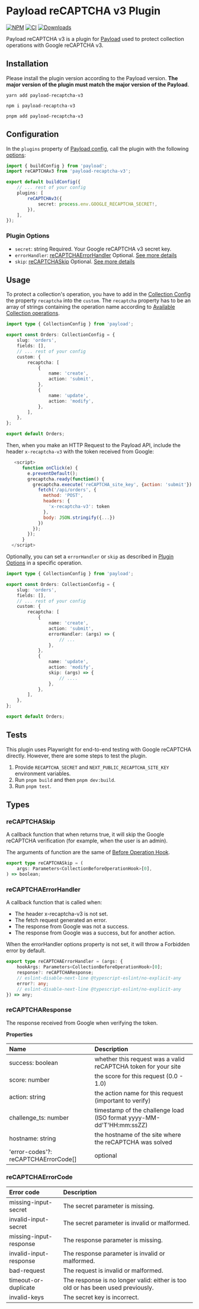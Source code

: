 # Payload reCAPTCHA v3 Plugin

[![NPM](https://img.shields.io/npm/v/payload-recaptcha-v3)](https://www.npmjs.com/package/payload-recaptcha-v3)
[![CI](https://github.com/GeorgeHulpoi/payload-recaptcha-v3/workflows/Test/badge.svg?branch=main)](https://github.com/GeorgeHulpoi/payload-recaptcha-v3/actions?query=workflow%3ATest)
[![Downloads](http://img.shields.io/npm/dm/payload-recaptcha-v3.svg)](https://www.npmjs.com/package/payload-recaptcha-v3)

Payload reCAPTCHA v3 is a plugin for [Payload](https://github.com/payloadcms/payload) used to protect collection operations with Google reCAPTCHA v3.

## Installation

Please install the plugin version according to the Payload version. **The major version of the plugin must match the major version of the Payload**.

```shell
yarn add payload-recaptcha-v3
```

```shell
npm i payload-recaptcha-v3
```

```shell
pnpm add payload-recaptcha-v3
```

## Configuration

In the `plugins` property of [Payload config](https://payloadcms.com/docs/configuration/overview), call the plugin with the following [options](#plugin-options):

```ts
import { buildConfig } from 'payload';
import reCAPTCHAv3 from 'payload-recaptcha-v3';

export default buildConfig({
	// ... rest of your config
	plugins: [
		reCAPTCHAv3({
			secret: process.env.GOOGLE_RECAPTCHA_SECRET!,
		}),
	],
});
```

### Plugin Options

-   `secret`: string
    Required. Your Google reCAPTCHA v3 secret key.
-   `errorHandler`: [reCAPTCHAErrorHandler](#recaptchaerrorhandler)
    Optional. [See more details](#recaptchaerrorhandler)
-   `skip`: [reCAPTCHASkip](#recaptchaskip)
    Optional. [See more details](#recaptchaskip)

## Usage

To protect a collection's operation, you have to add in the [Collection Config](https://payloadcms.com/docs/configuration/collections) the property `recaptcha` into the `custom`.
The `recaptcha` property has to be an array of strings containing the operation name according to [Available Collection operations](https://payloadcms.com/docs/hooks/collections#beforeoperation).

```ts
import type { CollectionConfig } from 'payload';

export const Orders: CollectionConfig = {
	slug: 'orders',
	fields: [],
	// ... rest of your config
	custom: {
		recaptcha: [
			{
				name: 'create',
				action: 'submit',
			},
			{
				name: 'update',
				action: 'modify',
			},
		],
	},
};

export default Orders;
```

Then, when you make an HTTP Request to the Payload API, include the header `x-recaptcha-v3` with the token received from Google:

```js
   <script>
      function onClick(e) {
        e.preventDefault();
        grecaptcha.ready(function() {
          grecaptcha.execute('reCAPTCHA_site_key', {action: 'submit'}).then(function(token) {
            fetch('/api/orders', {
              method: 'POST',
              headers: {
                'x-recaptcha-v3': token
              },
              body: JSON.stringify({...})
            })
          });
        });
      }
  </script>
```

Optionally, you can set a `errorHandler` or `skip` as described in [Plugin Options](#plugin-options) in a specific operation.

```ts
import type { CollectionConfig } from 'payload';

export const Orders: CollectionConfig = {
	slug: 'orders',
	fields: [],
	// ... rest of your config
	custom: {
		recaptcha: [
			{
				name: 'create',
				action: 'submit',
				errorHandler: (args) => {
					// ...
				},
			},
			{
				name: 'update',
				action: 'modify',
				skip: (args) => {
					// ....
				},
			},
		],
	},
};

export default Orders;
```

## Tests

This plugin uses Playwright for end-to-end testing with Google reCAPTCHA directly. However, there are some steps to test the plugin.

1. Provide `RECAPTCHA_SECRET` and `NEXT_PUBLIC_RECAPTCHA_SITE_KEY` environment variables.
2. Run `pnpm build` and then `pnpm dev:build`.
3. Run `pnpm test`.

## Types

### reCAPTCHASkip

A callback function that when returns true, it will skip the Google reCAPTCHA verification (for example, when the user is an admin).

The arguments of function are the same of [Before Operation Hook](https://payloadcms.com/docs/hooks/collections#beforeoperation).

```ts
export type reCAPTCHASkip = (
	args: Parameters<CollectionBeforeOperationHook>[0],
) => boolean;
```

### reCAPTCHAErrorHandler

A callback function that is called when:

-   The header x-recaptcha-v3 is not set.
-   The fetch request generated an error.
-   The response from Google was not a success.
-   The response from Google was a success, but for another action.

When the errorHandler options property is not set, it will throw a Forbidden error by default.

```ts
export type reCAPTCHAErrorHandler = (args: {
	hookArgs: Parameters<CollectionBeforeOperationHook>[0];
	response?: reCAPTCHAResponse;
	// eslint-disable-next-line @typescript-eslint/no-explicit-any
	error?: any;
	// eslint-disable-next-line @typescript-eslint/no-explicit-any
}) => any;
```

### reCAPTCHAResponse

The response received from Google when verifying the token.

**Properties**

| Name                                 | Description                                                          |
| :----------------------------------- | :------------------------------------------------------------------- |
| success: boolean                     | whether this request was a valid reCAPTCHA token for your site       |
| score: number                        | the score for this request (0.0 - 1.0)                               |
| action: string                       | the action name for this request (important to verify)               |
| challenge_ts: number                 | timestamp of the challenge load (ISO format yyyy-MM-dd'T'HH:mm:ssZZ) |
| hostname: string                     | the hostname of the site where the reCAPTCHA was solved              |
| 'error-codes'?: reCAPTCHAErrorCode[] | optional                                                             |

### reCAPTCHAErrorCode

| Error code             | Description                                                                     |
| :--------------------- | :------------------------------------------------------------------------------ |
| missing-input-secret   | The secret parameter is missing.                                                |
| invalid-input-secret   | The secret parameter is invalid or malformed.                                   |
| missing-input-response | The response parameter is missing.                                              |
| invalid-input-response | The response parameter is invalid or malformed.                                 |
| bad-request            | The request is invalid or malformed.                                            |
| timeout-or-duplicate   | The response is no longer valid: either is too old or has been used previously. |
| invalid-keys           | The secret key is incorrect.                                                    |
